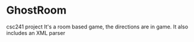 # GhostRoom
csc241 project
It's a room based game, the directions are in game.
It also includes an XML parser
